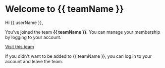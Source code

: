 # Welcome to {{ teamName }}

Hi {{ userName }},

You've joined the team **{{ teamName }}**. You can manage your membership by logging to your account.

<a href="{{ link }}" class="btn btn-primary">Visit this team</a>

If you didn't want to be added to {{ teamName }}, you can log in to your account and leave the team.
